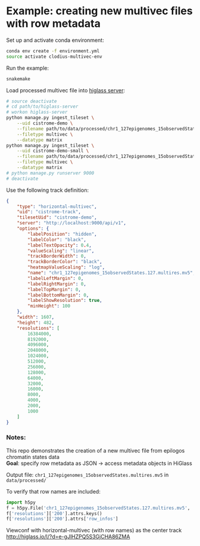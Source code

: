 # Example: creating new multivec files with row metadata

Set up and activate conda environment:

```sh
conda env create -f environment.yml
source activate clodius-multivec-env
```

Run the example:

```sh
snakemake
```

Load processed multivec file into [higlass server](https://github.com/higlass/higlass-server):

```sh
# source deactivate
# cd path/to/higlass-server
# workon higlass-server
python manage.py ingest_tileset \
    --uid cistrome-demo \
    --filename path/to/data/processed/chr1_127epigenomes_15observedStates.127.multires.mv5 \
    --filetype multivec \
    --datatype matrix
python manage.py ingest_tileset \
    --uid cistrome-demo-small \
    --filename path/to/data/processed/chr1_127epigenomes_15observedStates.12.multires.mv5 \
    --filetype multivec \
    --datatype matrix
# python manage.py runserver 9000
# deactivate
```

Use the following track definition:

```json
{
    "type": "horizontal-multivec",
    "uid": "cistrome-track",
    "tilesetUid": "cistrome-demo",
    "server": "http://localhost:9000/api/v1",
    "options": {
        "labelPosition": "hidden",
        "labelColor": "black",
        "labelTextOpacity": 0.4,
        "valueScaling": "linear",
        "trackBorderWidth": 0,
        "trackBorderColor": "black",
        "heatmapValueScaling": "log",
        "name": "chr1_127epigenomes_15observedStates.127.multires.mv5",
        "labelLeftMargin": 0,
        "labelRightMargin": 0,
        "labelTopMargin": 0,
        "labelBottomMargin": 0,
        "labelShowResolution": true,
        "minHeight": 100
    },
    "width": 1607,
    "height": 482,
    "resolutions": [
        16384000,
        8192000,
        4096000,
        2048000,
        1024000,
        512000,
        256000,
        128000,
        64000,
        32000,
        16000,
        8000,
        4000,
        2000,
        1000
    ]
}
```


### Notes:

This repo demonstrates the creation of a new multivec file from epilogos chromatin states data<br>
**Goal**: specify row metadata as JSON -> access metadata objects in HiGlass

Output file: `chr1_127epigenomes_15observedStates.multires.mv5` in `data/processed/`

To verify that row names are included:

```py
import h5py
f = h5py.File('chr1_127epigenomes_15observedStates.127.multires.mv5', 'r')
f['resolutions']['200'].attrs.keys()
f['resolutions']['200'].attrs['row_infos']
```

Viewconf with horizontal-multivec (with row names) as the center track http://higlass.io/l/?d=e-gJlHZPQ5S3GjCHA86ZMA